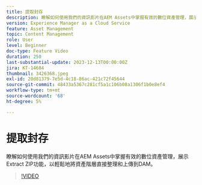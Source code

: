 ```yaml
---
title: 提取封存
description: 瞭解如何使用我們的資訊影片在AEM Assets中掌握有效的數位資產管理，展示Extract ZIP功能，以輕鬆地將資產階層直接整理和上傳到DAM。
version: Experience Manager as a Cloud Service
feature: Asset Management
topic: Content Management
role: User
level: Beginner
doc-type: Feature Video
duration: 250
last-substantial-update: 2023-12-13T00:00:00Z
jira: KT-14684
thumbnail: 3426368.jpeg
exl-id: 20d81379-7e5d-4c18-86ac-421c72f45644
source-git-commit: 48433a5367c281cf5a1c106b08a1306f1b0e8ef4
workflow-type: tm+mt
source-wordcount: '68'
ht-degree: 5%

---
```


# 提取封存

瞭解如何使用我們的資訊影片在AEM Assets中掌握有效的數位資產管理，展示Extract ZIP功能，以輕鬆地將資產階層直接整理和上傳到DAM。

>[!VIDEO](https://video.tv.adobe.com/v/3447153/?learn=on&captions=chi_hant)
